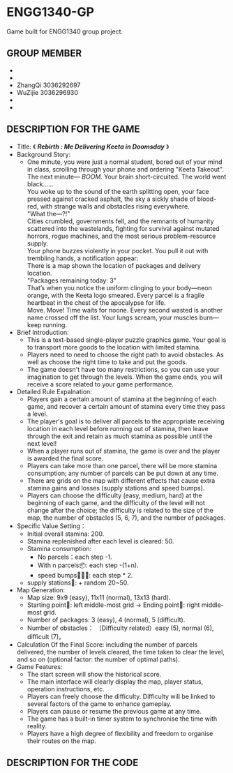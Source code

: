 # ENGG1340-GP
Game built for ENGG1340 group project.
## GROUP MEMBER ##
*
*
* ZhangQi 3036292697
* WuZijie 3036296930
*
*
## DESCRIPTION FOR THE GAME ##
* Title: 《 ***Rebirth : Me Delivering Keeta in Doomsday*** 》
* Background Story:
  - One minute, you were just a normal student, bored out of your mind in class, scrolling through your phone and ordering "Keeta Takeout". The next minute— _BOOM_. Your brain short-circuited. The world went black......\
    You woke up to the sound of the earth splitting open, your face pressed against cracked asphalt, the sky a sickly shade of blood-red, with strange walls and obstacles rising everywhere.\
    "What the—?!"\
    Cities crumbled, governments fell, and the remnants of humanity scattered into the wastelands, fighting for survival against mutated horrors, rogue machines, and the most serious problem-resource supply.\
    Your phone buzzes violently in your pocket. You pull it out with trembling hands, a notification appear:\
    There is a map shown the location of packages and delivery location.\
    "Packages remaining today: 3"\
    That’s when you notice the uniform clinging to your body—neon orange, with the Keeta logo smeared. Every parcel is a fragile heartbeat in the chest of the apocalypse for life.\
    Move. Move! Time waits for noone. Every second wasted is another name crossed off the list. Your lungs scream, your muscles burn—keep running.
* Brief Introduction:
  - This is a text-based single-player puzzle graphics game. Your goal is to transport more goods to the location with limited stamina.
  - Players need to need to choose the right path to avoid obstacles. As well as choose the right time to take and put the goods.
  - The game doesn't have too many restrictions, so you can use your imagination to get through the levels. When the game ends, you will receive a score related to your game performance.
* Detailed Rule Expalnation:
  - Players gain a certain amount of stamina at the beginning of each game, and recover a certain amount of stamina every time they pass a level.
  - The player's goal is to deliver all parcels to the appropriate receiving location in each level before running out of stamina, then leave through the exit and retain as much stamina as possible until the next level!
  - When a player runs out of stamina, the game is over and the player is awarded the final score.
  - Players can take more than one parcel, there will be more stamina consumption; any number of parcels can be put down at any time.
  - There are grids on the map with different effects that cause extra stamina gains and losses (supply stations and speed bumps).
  - Players can choose the difficulty (easy, medium, hard) at the beginning of each game, and the difficulty of the level will not change after the choice; the difficulty is related to the size of the map, the number of obstacles (5, 6, 7), and the number of packages.
* Specific Value Setting：
  - Initial overall stamina: 200.
  - Stamina replenished after each level is cleared: 50.
  - Stamina consumption:
      + No parcels：each step -1.
      + With n parcels📦: each step -(1+n).
      + speed bumps🚧🚧🚧: each step * 2.
  - supply stations🏪: + random 20~50.
* Map Generation:
  - Map size: 9x9 (easy), 11x11 (normal), 13x13 (hard).
  - Starting point🚪: left middle-most grid → Ending point🚪: right middle-most grid.
  - Number of packages: 3 (easy), 4 (normal), 5 (difficult).
  - Number of obstacles： （Difficulty related）easy (5), normal (6), difficult (7)。
* Calculation Of the Final Score: including the number of parcels delivered, the number of levels cleared, the time taken to clear the level, and so on (optional factor: the number of optimal paths).
* Game Features:
  - The start screen will show the historical score.
  - The main interface will clearly display the map, player status, operation instructions, etc.
  - Players can freely choose the difficulty. Difficulty will be linked to several factors of the game to enhance gameplay.
  - Players can pause or resume the previous game at any time.
  - The game has a built-in timer system to synchronise the time with reality.
  - Players have a high degree of flexibility and freedom to organise their routes on the map.

## DESCRIPTION FOR THE CODE ##


